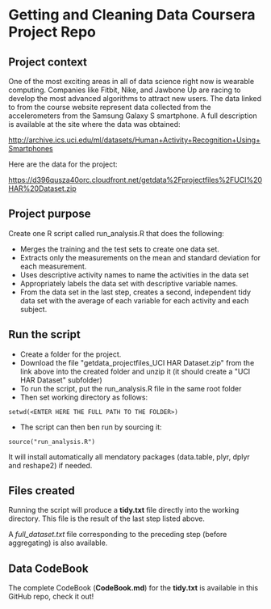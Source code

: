 # Getting and Cleaning Data Coursera Project Repo

## Project context

One of the most exciting areas in all of data science right now is wearable computing.
Companies like Fitbit, Nike, and Jawbone Up are racing to develop the most advanced algorithms to attract new users.
The data linked to from the course website represent data collected from the accelerometers from the Samsung Galaxy S smartphone. A full description is available at the site where the data was obtained:

  <http://archive.ics.uci.edu/ml/datasets/Human+Activity+Recognition+Using+Smartphones>

Here are the data for the project:

  <https://d396qusza40orc.cloudfront.net/getdata%2Fprojectfiles%2FUCI%20HAR%20Dataset.zip>

## Project purpose

Create one R script called run_analysis.R that does the following:

* Merges the training and the test sets to create one data set.
* Extracts only the measurements on the mean and standard deviation for each measurement. 
* Uses descriptive activity names to name the activities in the data set
* Appropriately labels the data set with descriptive variable names. 
* From the data set in the last step, creates a second, independent tidy data set with the average of each variable for each activity and each subject.

## Run the script

* Create a folder for the project.
* Download the file "getdata_projectfiles_UCI HAR Dataset.zip" from the link above into the created folder and unzip it (it should create a "UCI HAR Dataset" subfolder)
* To run the script, put the run_analysis.R file in the same root folder
* Then set working directory as follows:

```{r}
setwd(<ENTER HERE THE FULL PATH TO THE FOLDER>)
```

* The script can then ben run by sourcing it:

```{r}
source("run_analysis.R")
```

It will install automatically all mendatory packages (data.table, plyr, dplyr and reshape2) if needed.

## Files created

Running the script will produce a **tidy.txt** file directly into the working directory.
This file is the result of the last step listed above. 

A *full_dataset.txt* file corresponding to the preceding step (before aggregating) is also available.

## Data CodeBook

The complete CodeBook (**CodeBook.md**) for the **tidy.txt** is available in this GitHub repo, check it out!


